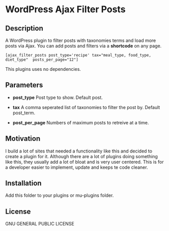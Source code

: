 # WordPress Ajax Filter Posts

## Description

A WordPress plugin to filter posts with taxonomies terms and load more posts via Ajax.
You can add posts and filters via a **shortcode** on any page.

```
[ajax_filter_posts post_type='recipe' tax="meal_type, food_type, diet_type"  posts_per_page="12"]

```

This plugins uses no dependencies.

## Parameters

- **post_type**
  Post type to show. Default post.

- **tax**
  A comma seperated list of taxonomies to filter the post by. Default post_term.

- **post_per_page**
  Numbers of maximum posts to retreive at a time.

## Motivation

I build a lot of sites that needed a functionality like this and decided to create a plugin for it. Although there are a lot of plugins doing something like this, they usually add a lot of bloat and is very user centered. This is for a developer easier to implement, update and keeps te code cleaner.

## Installation

Add this folder to your plugins or mu-plugins folder.

## License

GNU GENERAL PUBLIC LICENSE